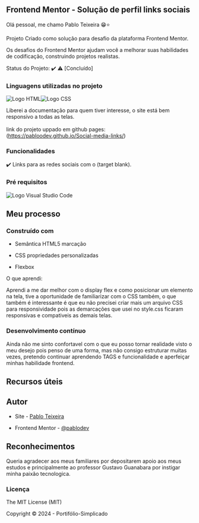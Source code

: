 ## Frontend Mentor - Solução de perfil links sociais
Olá pessoal, me chamo Pablo Teixeira 😁⭐

<p align="justify"> Projeto Criado como solução para desafio da plataforma Frontend Mentor.</p>

<p>Os desafios do Frontend Mentor ajudam você a melhorar suas habilidades de codificação, construindo projetos realistas. </p>

Status do Projeto: ✔️ ⚠️ [Concluído]

<h3>Linguagens utilizadas no projeto</h3>

<img src='https://img.shields.io/badge/HTML5-E34F26?style=for-the-badge&logo=html5&logoColor=white' alt='Logo HTML'></img><img src='https://img.shields.io/badge/CSS3-1572B6?style=for-the-badge&logo=css3&logoColor=white' alt='Logo CSS'></img>

Liberei a documentação para quem tiver interesse, o site está bem responsivo a todas as telas.
<br><br>
link do projeto uppado em github pages: (https://pabloodev.github.io/Social-media-links/)


<h3>Funcionalidades</h3>

✔️ Links para as redes sociais com o (target blank).



<h3>Pré requisitos</h3>

<img src='https://img.shields.io/badge/Visual_Studio_Code-0078D4?style=for-the-badge&logo=visual%20studio%20code&logoColor=white' alt='Logo Visual Studio Code'></img>

## Meu processo

### Construído com

- Semântica HTML5 marcação 

- CSS propriedades personalizadas

- Flexbox

O que aprendi:

Aprendi a me dar melhor com o display flex e como posicionar um elemento na tela, tive a oportunidade de familiarizar com o CSS também, o que também é interessante é que eu não precisei criar mais um arquivo CSS para responsividade pois as demarcações que usei no style.css ficaram responsivas e compativeis as demais telas.


### Desenvolvimento contínuo

Ainda não me sinto confortavel com o que eu posso tornar realidade visto o meu desejo pois penso de uma forma, mas não consigo estruturar muitas vezes, pretendo continuar aprendendo TAGS e funcionalidade e aperfeiçar minhas habilidade frontend.



## Recursos úteis



## Autor

- Site - [Pablo Teixeira](https://pabloodev.github.io/portifolio-simplicado/ (projetos portifolio))

- Frontend Mentor - [@pablodev](https://www.frontendmentor.io/profile/yourusername)




## Reconhecimentos

Queria agradecer aos meus familiares por depositarem apoio aos meus estudos e principalmente ao professor Gustavo Guanabara por instigar minha paixão tecnologica.



<h3>Licença</h3>

The MIT License (MIT)

Copyright ©️ 2024 - Portifólio-Simplicado
